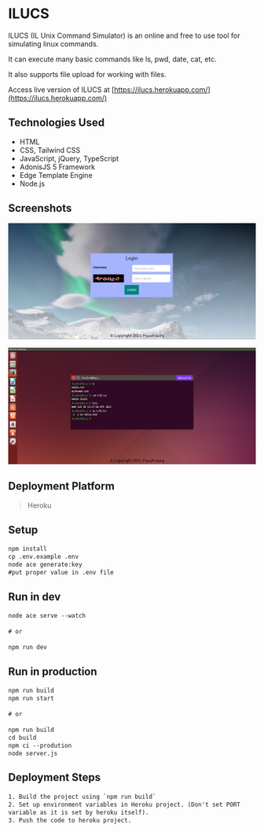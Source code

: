 # **ILUCS**
ILUCS (IL Unix Command Simulator) is an online and free to use tool for simulating linux commands.

It can execute many basic commands like ls, pwd, date, cat, etc.

It also supports file upload for working with files.

Access live version of ILUCS at [https://ilucs.herokuapp.com/](https://ilucs.herokuapp.com/)

## **Technologies Used**
* HTML
* CSS, Tailwind CSS
* JavaScript, jQuery, TypeScript
* AdonisJS 5 Framework
* Edge Template Engine
* Node.js

## **Screenshots**
![Login Screen](screenshots/SS1.PNG)

![Terminal Screen](screenshots/SS2.PNG)

## **Deployment Platform**
>Heroku

## **Setup**
```
npm install
cp .env.example .env
node ace generate:key
#put proper value in .env file
```

## **Run in dev**
```
node ace serve --watch

# or

npm run dev
```

## **Run in production**
```
npm run build
npm run start

# or

npm run build
cd build
npm ci --prodution
node server.js
```

## **Deployment Steps**
```
1. Build the project using `npm run build`
2. Set up environment variables in Heroku project. (Don't set PORT variable as it is set by heroku itself).
3. Push the code to heroku project.
```
